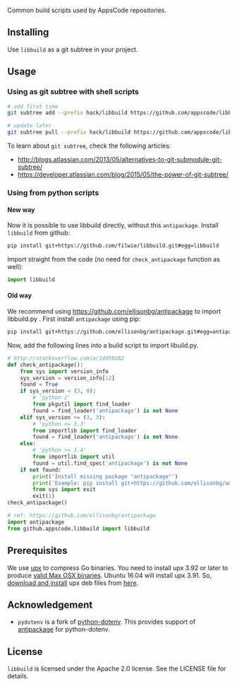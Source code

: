 Common build scripts used by AppsCode repositories.

## Installing
Use `libbuild` as a git subtree in your project.

## Usage
### Using as git subtree with shell scripts

```sh
# add first time
git subtree add --prefix hack/libbuild https://github.com/appscode/libbuild.git master --squash

# update later
git subtree pull --prefix hack/libbuild https://github.com/appscode/libbuild.git master --squash
```

To learn about `git subtree`, check the following articles:
 * http://blogs.atlassian.com/2013/05/alternatives-to-git-submodule-git-subtree/
 * https://developer.atlassian.com/blog/2015/05/the-power-of-git-subtree/

### Using from python scripts
#### New way
Now it is possible to use libbuild directly, without this `antipackage`. Install `libbuild` from github:
``` sh
pip install git+https://github.com/filwie/libbuild.git#egg=libbuild
```

Import straight from the code (no need for `check_antipackage` function as well):
``` python
import libbuild
```

#### Old way
We recommend using https://github.com/ellisonbg/antipackage to import libbuild.py . First install `antipackage` using pip:

```sh
pip install git+https://github.com/ellisonbg/antipackage.git#egg=antipackage
```

Now, add the following lines into a build script to import libuild.py.
```python
# http://stackoverflow.com/a/14050282
def check_antipackage():
    from sys import version_info
    sys_version = version_info[:2]
    found = True
    if sys_version < (3, 0):
        # 'python 2'
        from pkgutil import find_loader
        found = find_loader('antipackage') is not None
    elif sys_version <= (3, 3):
        # 'python <= 3.3'
        from importlib import find_loader
        found = find_loader('antipackage') is not None
    else:
        # 'python >= 3.4'
        from importlib import util
        found = util.find_spec('antipackage') is not None
    if not found:
        print('Install missing package "antipackage"')
        print('Example: pip install git+https://github.com/ellisonbg/antipackage.git#egg=antipackage')
        from sys import exit
        exit(1)
check_antipackage()

# ref: https://github.com/ellisonbg/antipackage
import antipackage
from github.appscode.libbuild import libbuild
```

## Prerequisites
We use [upx](https://upx.github.io/) to compress Go binaries. You need to install upx 3.92 or later to produce [valid Max OSX binaries](https://github.com/upx/upx/issues/4). Ubuntu 16.04 will install upx 3.91. So, [download and install](https://launchpad.net/ubuntu/+source/upx-ucl) upx deb files from [here](https://launchpad.net/ubuntu/+source/upx-ucl/3.94-4/+build/14175315).

## Acknowledgement
- `pydotenv` is a fork of [python-dotenv](https://github.com/theskumar/python-dotenv). This provides support of [antipackage](https://github.com/ellisonbg/antipackage)
for python-dotenv.

## License
`libbuild` is licensed under the Apache 2.0 license. See the LICENSE file for details.
